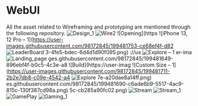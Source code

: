 # WebUI
All the asset related to Wireframing and prototyping are mentioned through the following repository.
![Design_1](https://user-images.githubusercontent.com/98172845/199481506-65f6bdf3-16f9-422a-b615-b3d797d26b69.png)
![Wire2](https://user-images.githubusercontent.com/98172845/199481534-3f4cf45f-d734-4a41-9c3c-e2cf3dd6cedd.png)
![Opening](https
![iPhone 13, 12 Pro – 1](https://user-images.githubusercontent.com/98172845/199481753-ce68ef4f-d82
![LeaderBoard](https://user-images.githubusercontent.com/98172845/199481766-5c959c9b-ba84-4402-8bd9-86e213580d45.png)
3-4fe5-bdec-6d4d1d90f095.png)
://us
![Explore – 1](https://user-images.githubusercontent.com/98172845/199481728-54f10e0b-c43d-4543-94eb-1979902b1a1e.png)
er-ima
![Landing_page](https://user-images.githubusercontent.com/98172845/199481747-aace6a1e-b29f-4c57-a25a-2327df6aeb36.png)
ges.githubusercontent.com/98172845/199481649-896ebf4f-b0c5-4c3e-a8
![Build](https://user-imag
![Custom Size – 1](https://user-images.githubusercontent.com/98172845/199481711-2b2e7db8-c09e-4542-a4
![Explore](https://user-images.githubusercontent.com/98172845/199481740-68370fb9-0ae3-4898-9dcb-89bd490f3d76.png)
7e-a20dae8a14ff.png)
es.githubusercontent.com/98172845/199481690-c6ade6b9-5517-4ac9-815c-130f387cd98a.png)
5c-cb285a90fc02.png)
![Stream](https://user-images.githubusercontent.com/98172845/199481656-cc4df7a2-104a-412e-93d6-c1cfdfc8545a.png)
![Stream_1](https://user-images.githubusercontent.com/98172845/199481659-c7269981-c763-4d9f-af06-642a5f2fbc69.png)
![GamePlay](https://user-images.githubusercontent.com/98172845/199481663-b624641c-fb00-4179-a5af-5ba5dad5c38e.png)
![Gaming_1](https://user-images.githubusercontent.com/98172845/199481666-a9ab07b2-7aac-42cb-b582-4732273aedd8.png)
